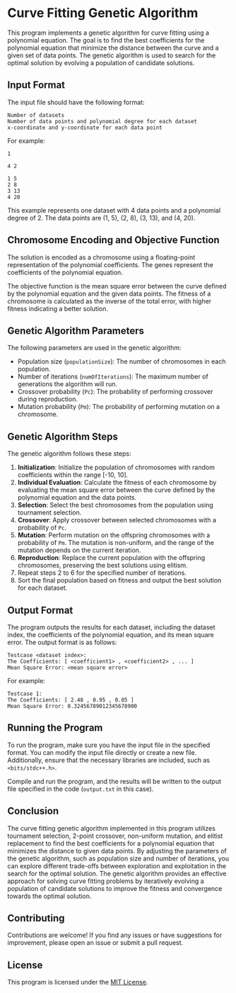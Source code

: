 # Curve Fitting Genetic Algorithm

This program implements a genetic algorithm for curve fitting using a polynomial equation. The goal is to find the best coefficients for the polynomial equation that minimize the distance between the curve and a given set of data points. The genetic algorithm is used to search for the optimal solution by evolving a population of candidate solutions.

## Input Format

The input file should have the following format:

```
Number of datasets
Number of data points and polynomial degree for each dataset
x-coordinate and y-coordinate for each data point
```

For example:

```
1

4 2

1 5
2 8
3 13
4 20
```

This example represents one dataset with 4 data points and a polynomial degree of 2. The data points are (1, 5), (2, 8), (3, 13), and (4, 20).

## Chromosome Encoding and Objective Function

The solution is encoded as a chromosome using a floating-point representation of the polynomial coefficients. The genes represent the coefficients of the polynomial equation.

The objective function is the mean square error between the curve defined by the polynomial equation and the given data points. The fitness of a chromosome is calculated as the inverse of the total error, with higher fitness indicating a better solution.

## Genetic Algorithm Parameters

The following parameters are used in the genetic algorithm:

- Population size (`populationSize`): The number of chromosomes in each population.
- Number of iterations (`numOfIterations`): The maximum number of generations the algorithm will run.
- Crossover probability (`Pc`): The probability of performing crossover during reproduction.
- Mutation probability (`Pm`): The probability of performing mutation on a chromosome.

## Genetic Algorithm Steps

The genetic algorithm follows these steps:

1. **Initialization**: Initialize the population of chromosomes with random coefficients within the range \[-10, 10\].
1. **Individual Evaluation**: Calculate the fitness of each chromosome by evaluating the mean square error between the curve defined by the polynomial equation and the data points.
1. **Selection**: Select the best chromosomes from the population using tournament selection.
1. **Crossover**: Apply crossover between selected chromosomes with a probability of `Pc`.
1. **Mutation**: Perform mutation on the offspring chromosomes with a probability of `Pm`. The mutation is non-uniform, and the range of the mutation depends on the current iteration.
1. **Reproduction**: Replace the current population with the offspring chromosomes, preserving the best solutions using elitism.
1. Repeat steps 2 to 6 for the specified number of iterations.
1. Sort the final population based on fitness and output the best solution for each dataset.

## Output Format

The program outputs the results for each dataset, including the dataset index, the coefficients of the polynomial equation, and its mean square error. The output format is as follows:

```
Testcase <dataset index>:
The Coefficients: [ <coefficient1> , <coefficient2> , ... ]
Mean Square Error: <mean square error>
```

For example:

```
Testcase 1:
The Coefficients: [ 2.48 , 0.95 , 0.05 ]
Mean Square Error: 0.32456789012345678900
```

## Running the Program

To run the program, make sure you have the input file in the specified format. You can modify the input file directly or create a new file. Additionally, ensure that the necessary libraries are included, such as `<bits/stdc++.h>`.

Compile and run the program, and the results will be written to the output file specified in the code (`output.txt` in this case).

## Conclusion

The curve fitting genetic algorithm implemented in this program utilizes tournament selection, 2-point crossover, non-uniform mutation, and elitist replacement to find the best coefficients for a polynomial equation that minimizes the distance to given data points. By adjusting the parameters of the genetic algorithm, such as population size and number of iterations, you can explore different trade-offs between exploration and exploitation in the search for the optimal solution. The genetic algorithm provides an effective approach for solving curve fitting problems by iteratively evolving a population of candidate solutions to improve the fitness and convergence towards the optimal solution.

## Contributing

Contributions are welcome! If you find any issues or have suggestions for improvement, please open an issue or submit a pull request.

## License

This program is licensed under the [MIT License](LICENSE.md).

